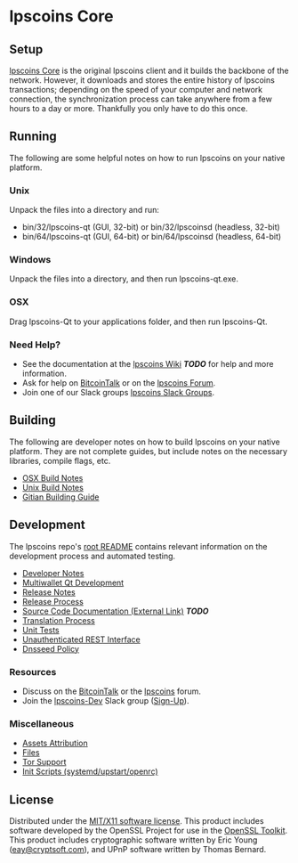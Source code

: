 lpscoins Core
=====================

Setup
---------------------
[lpscoins Core](http://lpscoins.org/wallet) is the original lpscoins client and it builds the backbone of the network. However, it downloads and stores the entire history of lpscoins transactions; depending on the speed of your computer and network connection, the synchronization process can take anywhere from a few hours to a day or more. Thankfully you only have to do this once.

Running
---------------------
The following are some helpful notes on how to run lpscoins on your native platform.

### Unix

Unpack the files into a directory and run:

- bin/32/lpscoins-qt (GUI, 32-bit) or bin/32/lpscoinsd (headless, 32-bit)
- bin/64/lpscoins-qt (GUI, 64-bit) or bin/64/lpscoinsd (headless, 64-bit)

### Windows

Unpack the files into a directory, and then run lpscoins-qt.exe.

### OSX

Drag lpscoins-Qt to your applications folder, and then run lpscoins-Qt.

### Need Help?

* See the documentation at the [lpscoins Wiki](https://en.bitcoin.it/wiki/Main_Page) ***TODO***
for help and more information.
* Ask for help on [BitcoinTalk](https://bitcointalk.org/index.php?topic=1262920.0) or on the [lpscoins Forum](http://forum.lpscoins.org/).
* Join one of our Slack groups [lpscoins Slack Groups](https://lpscoins.org/slack-logins/).

Building
---------------------
The following are developer notes on how to build lpscoins on your native platform. They are not complete guides, but include notes on the necessary libraries, compile flags, etc.

- [OSX Build Notes](build-osx.md)
- [Unix Build Notes](build-unix.md)
- [Gitian Building Guide](gitian-building.md)

Development
---------------------
The lpscoins repo's [root README](https://github.com/lpscoins-Project/lpscoins/blob/master/README.md) contains relevant information on the development process and automated testing.

- [Developer Notes](developer-notes.md)
- [Multiwallet Qt Development](multiwallet-qt.md)
- [Release Notes](release-notes.md)
- [Release Process](release-process.md)
- [Source Code Documentation (External Link)](https://dev.visucore.com/bitcoin/doxygen/) ***TODO***
- [Translation Process](translation_process.md)
- [Unit Tests](unit-tests.md)
- [Unauthenticated REST Interface](REST-interface.md)
- [Dnsseed Policy](dnsseed-policy.md)

### Resources

* Discuss on the [BitcoinTalk](https://bitcointalk.org/index.php?topic=1262920.0) or the [lpscoins](http://forum.lpscoins.org/) forum.
* Join the [lpscoins-Dev](https://lpscoins-dev.slack.com/) Slack group ([Sign-Up](https://lpscoins-dev.herokuapp.com/)).

### Miscellaneous
- [Assets Attribution](assets-attribution.md)
- [Files](files.md)
- [Tor Support](tor.md)
- [Init Scripts (systemd/upstart/openrc)](init.md)

License
---------------------
Distributed under the [MIT/X11 software license](http://www.opensource.org/licenses/mit-license.php).
This product includes software developed by the OpenSSL Project for use in the [OpenSSL Toolkit](https://www.openssl.org/). This product includes
cryptographic software written by Eric Young ([eay@cryptsoft.com](mailto:eay@cryptsoft.com)), and UPnP software written by Thomas Bernard.
